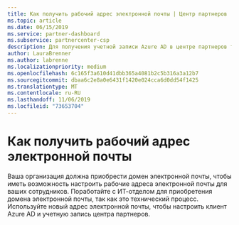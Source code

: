 ```yaml
---
title: Как получить рабочий адрес электронной почты | Центр партнеров
ms.topic: article
ms.date: 06/15/2019
ms.service: partner-dashboard
ms.subservice: partnercenter-csp
description: Для получения учетной записи Azure AD в центре партнеров требуется рабочий адрес электронной почты
author: LauraBrenner
ms.author: labrenne
ms.localizationpriority: medium
ms.openlocfilehash: 6c165f3a610d41dbb365a4081b2c5b316a3a12b7
ms.sourcegitcommit: dbaa6c2e8a0e6431f1420e024cca6d0dd54f1425
ms.translationtype: MT
ms.contentlocale: ru-RU
ms.lasthandoff: 11/06/2019
ms.locfileid: "73653704"
---
```

# <a name="how-to-get-a-work-email-address"></a>Как получить рабочий адрес электронной почты

Ваша организация должна приобрести домен электронной почты, чтобы иметь возможность настроить рабочие адреса электронной почты для ваших сотрудников. Поработайте с ИТ-отделом для приобретения домена электронной почты, так как это технический процесс. Используйте новый адрес электронной почты, чтобы настроить клиент Azure AD и учетную запись центра партнеров.
